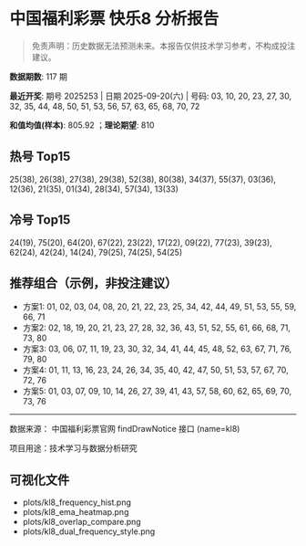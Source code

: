# 中国福利彩票 快乐8 分析报告

> 免责声明：历史数据无法预测未来。本报告仅供技术学习参考，不构成投注建议。


**数据期数**: 117 期

**最近开奖**: 期号 2025253 | 日期 2025-09-20(六) | 号码: 03, 10, 20, 23, 27, 30, 32, 35, 44, 48, 50, 51, 53, 56, 57, 63, 65, 68, 70, 72

**和值均值(样本)**: 805.92 ；**理论期望**: 810


## 热号 Top15

25(38), 26(38), 27(38), 29(38), 52(38), 80(38), 34(37), 55(37), 03(36), 12(36), 21(35), 01(34), 28(34), 57(34), 13(33)


## 冷号 Top15

24(19), 75(20), 64(20), 67(22), 23(22), 17(22), 09(22), 77(23), 39(23), 62(24), 42(24), 14(24), 79(25), 74(25), 54(25)


## 推荐组合（示例，非投注建议）

- 方案1: 01, 02, 03, 04, 08, 20, 21, 22, 23, 25, 34, 42, 44, 49, 51, 53, 55, 59, 66, 71
- 方案2: 02, 18, 19, 20, 21, 23, 27, 28, 32, 36, 43, 51, 52, 55, 61, 66, 68, 71, 73, 80
- 方案3: 03, 06, 07, 11, 19, 23, 30, 32, 34, 41, 44, 45, 48, 52, 63, 67, 71, 76, 79, 80
- 方案4: 01, 11, 13, 16, 23, 24, 26, 34, 35, 40, 42, 47, 50, 51, 53, 57, 67, 70, 72, 76
- 方案5: 01, 03, 07, 09, 10, 14, 26, 27, 39, 41, 43, 57, 58, 60, 62, 65, 69, 70, 73, 76

---

数据来源： 中国福利彩票官网 findDrawNotice 接口 (name=kl8)

项目用途：技术学习与数据分析研究


## 可视化文件

- plots/kl8_frequency_hist.png
- plots/kl8_ema_heatmap.png
- plots/kl8_overlap_compare.png
- plots/kl8_dual_frequency_style.png